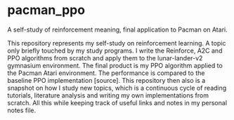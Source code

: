 # pacman_ppo
A self-study of reinforcement meaning, final application to Pacman on Atari.

This repository represents my self-study on reinforcement learning. A topic only briefly touched by my study programs.
I write the Reinforce, A2C and PPO algorithms from scratch and apply them to the lunar-lander-v2 gymnasium environment.
The final product is my PPO algorithm applied to the Pacman Atari environment. The performance is compared to the baseline PPO implementation [source].
This repository then also is a snapshot on how I study new topics, which is a continuous cycle of reading tutorials, literature analysis and writing my own implementations from scratch. 
All this while keeping track of useful links and notes in my personal notes file.
